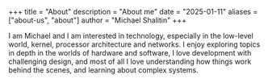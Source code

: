 +++
title = "About"
description = "About me"
date = "2025-01-11"
aliases = ["about-us", "about"]
author = "Michael Shalitin"
+++

I am Michael and I am interested in technology, especially in the low-level world, kernel, processor architecture and networks. I enjoy exploring topics in depth in the worlds of hardware and software, I love development with challenging design, and most of all I love understanding how things work behind the scenes, and learning about complex systems.
